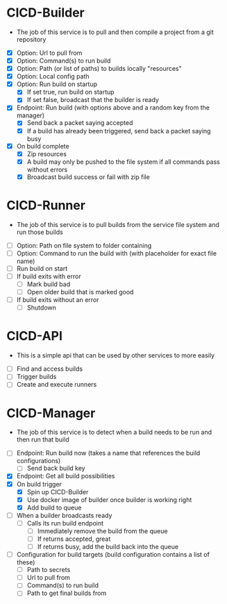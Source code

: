 # CICD-Builder
- The job of this service is to pull and then compile a project from a git repository
- [x] Option: Url to pull from
- [x] Option: Command(s) to run build
- [x] Option: Path (or list of paths) to builds locally "resources"
- [x] Option: Local config path
- [x] Option: Run build on startup
  - [x] If set true, run build on startup
  - [x] If set false, broadcast that the builder is ready
- [x] Endpoint: Run build (with options above and a random key from the manager)
  - [x] Send back a packet saying accepted
  - [x] If a build has already been triggered, send back a packet saying busy
- [x] On build complete
  - [x] Zip resources
  - [x] A build may only be pushed to the file system if all commands pass without errors
  - [x] Broadcast build success or fail with zip file

# CICD-Runner
- The job of this service is to pull builds from the service file system and run those builds
- [ ] Option: Path on file system to folder containing 
- [ ] Option: Command to run the build with (with placeholder for exact file name)
- [ ] Run build on start
- [ ] If build exits with error
  - [ ] Mark build bad
  - [ ] Open older build that is marked good
- [ ] If build exits without an error
  - [ ] Shutdown

# CICD-API
- This is a simple api that can be used by other services to more easily
- [ ] Find and access builds
- [ ] Trigger builds
- [ ] Create and execute runners

# CICD-Manager
- The job of this service is to detect when a build needs to be run and then run that build
- [ ] Endpoint: Run build now (takes a name that references the build configurations)
  - [ ] Send back build key
- [x] Endpoint: Get all build possibilities
- [x] On build trigger
  - [x] Spin up CICD-Builder
  - [x] Use docker image of builder once builder is working right
  - [x] Add build to queue
- [ ] When a builder broadcasts ready
  - [ ] Calls its run build endpoint
    - [ ] Immediately remove the build from the queue
    - [ ] If returns accepted, great
    - [ ] If returns busy, add the build back into the queue
- [ ] Configuration for build targets (build configuration contains a list of these)
  - [ ] Path to secrets
  - [ ] Url to pull from
  - [ ] Command(s) to run build
  - [ ] Path to get final builds from